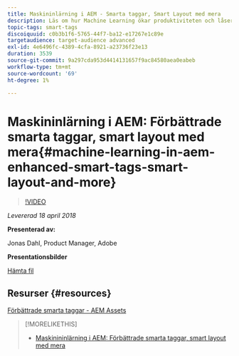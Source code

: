 ```yaml
---
title: Maskininlärning i AEM - Smarta taggar, Smart Layout med mera
description: Läs om hur Machine Learning ökar produktiviteten och låser upp nya användningsfall i Experience Manager version 6.4
topic-tags: smart-tags
discoiquuid: c0b3b1f6-5765-44f7-ba12-e17267e1c89e
targetaudience: target-audience advanced
exl-id: 4e6496fc-4389-4cfa-8921-a23736f23e13
duration: 3539
source-git-commit: 9a297cda953d4414131657f9ac84580aea0eabeb
workflow-type: tm+mt
source-wordcount: '69'
ht-degree: 1%

---
```


# Maskininlärning i AEM: Förbättrade smarta taggar, smart layout med mera{#machine-learning-in-aem-enhanced-smart-tags-smart-layout-and-more}

>[!VIDEO](https://video.tv.adobe.com/v/22255/?quality=9)

*Levererad 18 april 2018*

**Presenterad av:**

Jonas Dahl, Product Manager, Adobe

**Presentationsbilder**

[Hämta fil](assets/aem+gems+ml+and+ai+in+aem+4+17+18.pdf)

## Resurser {#resources}

[Förbättrade smarta taggar - AEM Assets](https://helpx.adobe.com/experience-manager/6-4/assets/using/enhanced-smart-tags.html)

<!--
[Get back to the Overview](https://helpx.adobe.com/experience-manager/kt/eseminars/gems/aem-index.html)
-->

>[!MORELIKETHIS]
>
>* [Maskinininlärning i AEM: Förbättrade smarta taggar, smart layout med mera](aem-machine-learning.md)
